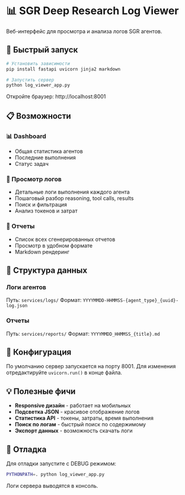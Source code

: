 # 📊 SGR Deep Research Log Viewer

Веб-интерфейс для просмотра и анализа логов SGR агентов.

## 🚀 Быстрый запуск

```bash
# Установить зависимости
pip install fastapi uvicorn jinja2 markdown

# Запустить сервер
python log_viewer_app.py
```

Откройте браузер: http://localhost:8001

## 📋 Возможности

### 📊 Dashboard
- Общая статистика агентов
- Последние выполнения
- Статус задач

### 📜 Просмотр логов
- Детальные логи выполнения каждого агента
- Пошаговый разбор reasoning, tool calls, results
- Поиск и фильтрация
- Анализ токенов и затрат

### 📝 Отчеты
- Список всех сгенерированных отчетов
- Просмотр в удобном формате
- Markdown рендеринг

## 🎯 Структура данных

### Логи агентов
Путь: `services/logs/`
Формат: `YYYYMMDD-HHMMSS-{agent_type}_{uuid}-log.json`

### Отчеты  
Путь: `services/reports/`
Формат: `YYYYMMDD_HHMMSS_{title}.md`

## 🔧 Конфигурация

По умолчанию сервер запускается на порту 8001.
Для изменения отредактируйте `uvicorn.run()` в конце файла.

## 💡 Полезные фичи

- **Responsive дизайн** - работает на мобильных
- **Подсветка JSON** - красивое отображение логов
- **Статистика API** - токены, затраты, время выполнения
- **Поиск по логам** - быстрый поиск по содержимому
- **Экспорт данных** - возможность скачать логи

## 🐛 Отладка

Для отладки запустите с DEBUG режимом:
```bash
PYTHONPATH=. python log_viewer_app.py
```

Логи сервера выводятся в консоль.
